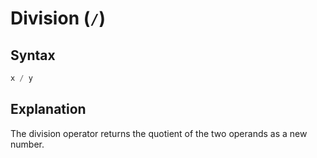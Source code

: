 # Division (`/`)

## Syntax
```swift
x / y
```

## Explanation
The division operator returns the quotient of the two operands as a new number.
